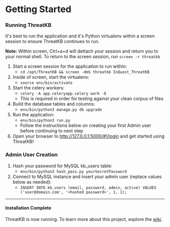 # Getting Started

### Running ThreatKB  

It's best to run the application and it's Python virtualenv within a screen session to ensure ThreatKB continues to run.

**Note:** Within screen, Ctrl+a+d will dettach your session and return you to your normal shell. To return to the  screen session, run `screen -r threatkb`

1. Start a screen session for the application to run within:
    - `cd /opt/ThreatKB && screen -dmS threatkb InQuest_ThreatKB`
2. Inside of screen, start the virtualenv:
    - `source env/bin/activate`
3. Start the celery workers:
    - `celery -A app.celeryapp.celery work -E`
    - This is required in order for testing against your clean corpus of files
4. Build the database tables and columns:
    - `env/bin/python3 manage.py db upgrade`
4. Run the application:
    - `env/bin/python3 run.py`
    - Follow the instructions below on creating your first Admin user before continuing to next step
5. Open your browser to http://127.0.0.1:5000/#!/login and get started using ThreatKB!


### Admin User Creation
1. Hash your password for MySQL kb_users table:
    - `env/bin/python3 hash_pass.py yourSecretPassword`
2. Connect to MySQL instance and insert your admin user (replace values below as needed):
    - `INSERT INTO kb_users (email, password, admin, active) VALUES ('user@domain.com', '<hashed password>', 1, 1);`


----
#### Installation Complete

ThreatKB is now running. To learn more about this project, explore the [wiki](README.md).
